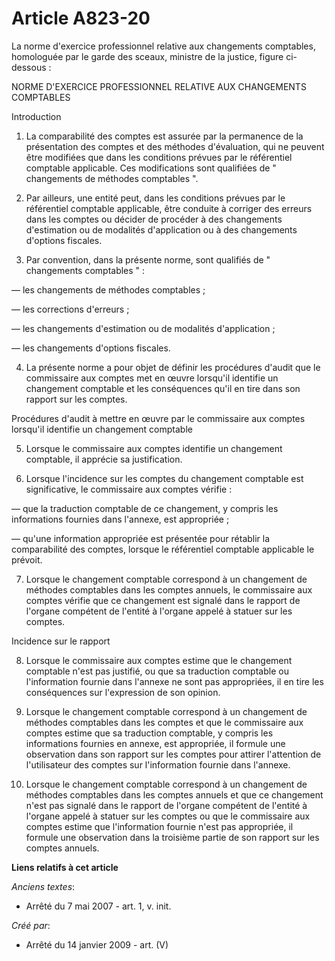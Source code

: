 # Article A823-20

La norme d'exercice professionnel relative aux changements comptables, homologuée par le garde des sceaux, ministre de la
justice, figure ci-dessous :

NORME D'EXERCICE PROFESSIONNEL RELATIVE AUX CHANGEMENTS COMPTABLES

Introduction

1. La comparabilité des comptes est assurée par la permanence de la présentation des comptes et des méthodes d'évaluation,
qui ne peuvent être modifiées que dans les conditions prévues par le référentiel comptable applicable. Ces modifications sont
qualifiées de " changements de méthodes comptables ".

2. Par ailleurs, une entité peut, dans les conditions prévues par le référentiel comptable applicable, être conduite à
corriger des erreurs dans les comptes ou décider de procéder à des changements d'estimation ou de modalités d'application ou
à des changements d'options fiscales.

3. Par convention, dans la présente norme, sont qualifiés de " changements comptables " :

― les changements de méthodes comptables ;

― les corrections d'erreurs ;

― les changements d'estimation ou de modalités d'application ;

― les changements d'options fiscales.

4. La présente norme a pour objet de définir les procédures d'audit que le commissaire aux comptes met en œuvre lorsqu'il
identifie un changement comptable et les conséquences qu'il en tire dans son rapport sur les comptes.

Procédures d'audit à mettre en œuvre par le commissaire aux comptes lorsqu'il identifie un changement comptable

5. Lorsque le commissaire aux comptes identifie un changement comptable, il apprécie sa justification.

6. Lorsque l'incidence sur les comptes du changement comptable est significative, le commissaire aux comptes vérifie :

― que la traduction comptable de ce changement, y compris les informations fournies dans l'annexe, est appropriée ;

― qu'une information appropriée est présentée pour rétablir la comparabilité des comptes, lorsque le référentiel comptable
applicable le prévoit.

7. Lorsque le changement comptable correspond à un changement de méthodes comptables dans les comptes annuels, le commissaire
aux comptes vérifie que ce changement est signalé dans le rapport de l'organe compétent de l'entité à l'organe appelé à
statuer sur les comptes.

Incidence sur le rapport

8. Lorsque le commissaire aux comptes estime que le changement comptable n'est pas justifié, ou que sa traduction comptable
ou l'information fournie dans l'annexe ne sont pas appropriées, il en tire les conséquences sur l'expression de son opinion.

9. Lorsque le changement comptable correspond à un changement de méthodes comptables dans les comptes et que le commissaire
aux comptes estime que sa traduction comptable, y compris les informations fournies en annexe, est appropriée, il formule une
observation dans son rapport sur les comptes pour attirer l'attention de l'utilisateur des comptes sur l'information fournie
dans l'annexe.

10. Lorsque le changement comptable correspond à un changement de méthodes comptables dans les comptes annuels et que ce
changement n'est pas signalé dans le rapport de l'organe compétent de l'entité à l'organe appelé à statuer sur les comptes ou
que le commissaire aux comptes estime que l'information fournie n'est pas appropriée, il formule une observation dans la
troisième partie de son rapport sur les comptes annuels.

**Liens relatifs à cet article**

_Anciens textes_:

  - Arrêté du 7 mai 2007 - art. 1, v. init.

_Créé par_:

  - Arrêté du 14 janvier 2009 - art. (V)
